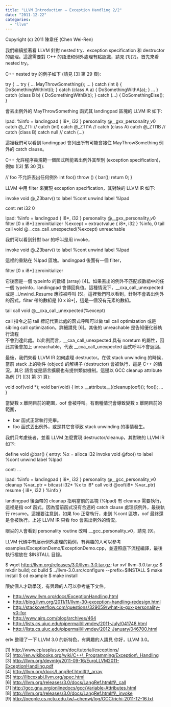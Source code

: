 ```yaml
---
title: "LLVM Introduction – Exception Handling 2/2"
date: "2011-12-22"
categories: 
  - "llvm"
---
```


Copyright (c) 2011 陳韋任 (Chen Wei-Ren)

我們繼續接著看 LLVM 針對 nested try、exception specification 和 destructor 的處理。這邊需要對 C++ 的語法和例外處理有點認識，請見 \[1\]\[2\]。首先來看 nested try。

C++ nested try 的例子如下 (請見 \[3\] 第 29 頁):

try {
    ...
    try {
        ...
        MayThrowSomething();
        ...
    } catch (int i) {
        DoSomethingWithInt(i);
    } catch (class A a) {
        DoSomethingWithA(a);
    }
    ...
} catch (class B b) {
    DoSomethingWithB(b);
} catch (...) {
    DoSomethingElse();
}

會丟出例外的 MayThrowSomething 函式其 landingpad 區塊的 LLVM IR 如下:

lpad:
  %info = landingpad { i8\*, i32 }
    personality @\_\_gxx\_personality\_v0
    catch @\_ZTIi    // catch (int)
    catch @\_ZTI1A   // catch (class A)
    catch @\_ZTI1B   // catch (class B)
    catch null      // catch (...)

這裡我們可以看到 landingpad 會列出所有可能會接住 MayThrowSomething 例外的 catch clause。

C++ 允許程序員規範一個函式所能丟出例外其型別 (exception specification)，例如 (\[3\] 第 30 頁):

// foo 不允許丟出任何例外
int foo() throw () {
    bar();
    return 0;
}

LLVM 中用 filter 來實現 exception specification，其對映的 LLVM IR 如下:

  invoke void @\_Z3barv() to label %cont unwind label %lpad

cont:
  ret i32 0

lpad:
  %info = landingpad { i8\*, i32 }
          personality @\_\_gxx\_personality\_v0
          filter \[0 x i8\*\] zeroinitializer
  %except = extractvalue { i8\*, i32 } %info, 0
  tail call void @\_\_cxa\_call\_unexpected(%except)
  unreachable

我們可以看到針對 bar 的呼叫是用 invoke，

  invoke void @\_Z3barv() to label %cont unwind label %lpad

這裡的重點在 %lpad 區塊。landingpad 後面有一個 filter，

  filter \[0 x i8\*\] zeroinitializer

它後面是一個 typeinfo 的數組 (array) \[4\]。如果丟出的例外不匹配該數組中的任一個 typeinfo，landingpad 會傳回負值。這種情況下，\_\_cxa\_call\_unexpected 或是 \_Unwind\_Resume 應該被呼叫 \[5\]。這裡我們可以看到，針對不會丟出例外的函式，filter 帶的數組是 \[0 x i8\*\]，這是一個沒有元素的數組。

  tail call void @\_\_cxa\_call\_unexpected(%except)

call 指令之前 tail 標記代表此處的函式呼叫可以做 tail call optimization 或是 sibling call optimization。詳細請見 \[6\]。其後的 unreachable 是告知優化器執行流程  
不會到達此處。以此例而言，\_\_cxa\_call\_unexpected 具有 noreturn 的屬性，因此其後會加上 unreachable，代表 \_\_cxa\_call\_unexpected 函式呼叫不會返回。

最後，我們來看 LLVM IR 如何處理 destructor。在做 stack unwinding 的時候，當前 stack 上的物件 (object) 的解構子 (destructor) 會被執行，這是 C++ 的情況。其它 語言或是語言擴展也有提供類似機制。這邊以 GCC cleanup attribute 為例 \[7\] (\[3\] 第 31 頁):

void oof(void \*);
void bar(void) {
    int x \_\_attribute\_\_((cleanup(oof)));
    foo();
    ...
}

當變數 x 離開目前的範圍，oof 會被呼叫。有兩種情況會導致變數 x 離開目前的範圍，

- bar 函式正常執行完畢。
- foo 函式丟出例外，或是其它會導致 stack unwinding 的事情發生。

我們只考慮後者，並看 LLVM 怎麼實現 destructor/cleanup，其對映的 LLVM IR 如下:

define void @bar() {
entry:
  %x = alloca i32
  invoke void @foo() to label %cont unwind label %lpad

cont:
  ...

lpad:
  %info = landingpad { i8\*, i32 }
          personality @\_\_gcc\_personality\_v0
          cleanup
  %var\_ptr = bitcast i32\* %x to i8\*
  call void @oof(i8\* %var\_ptr)
  resume { i8\*, i32 } %info
}

landingpad 後面帶的 cleanup 指明當前的區塊 (%lpad) 有 cleanup 需要執行，這裡是指 oof 函式。因為當前函式沒有合適的 catch clause 處理該例外，最後執行 resume。這裡要注意到，如果 foo 正常執行，走到 %cont 區塊，oof 最終還是會被執行。上述 LLVM IR 只看 foo 會丟出例外的情況。

眼尖的人會看到 personality routine 改叫 \_\_gcc\_personality\_v0，請見 \[9\]。

LLVM 代碼中有展示例外處理的範例，有興趣的人可以參考 examples/ExceptionDemo/ExceptionDemo.cpp，並遵照底下流程編譯，最後執行檔放在 $INSTALL 目錄。

$ wget http://llvm.org/releases/3.0/llvm-3.0.tar.gz; tar xvf llvm-3.0.tar.gz
$ mkdir build; cd build
$ ../llvm-3.0.src/configure \--prefix\=$INSTALL
$ make install
$ cd example
$ make install

限於個人才疏學淺，有興趣的人可以參考底下文件。

- http://www.llvm.org/docs/ExceptionHandling.html
- http://blog.llvm.org/2011/11/llvm-30-exception-handling-redesign.html
- http://stackoverflow.com/questions/329059/what-is-gxx-personality-v0-for
- http://www.airs.com/blog/archives/464
- http://lists.cs.uiuc.edu/pipermail/llvmdev/2011-July/041748.html
- http://lists.cs.uiuc.edu/pipermail/llvmdev/2012-January/046700.html

erlv 整理了一下 LLVM 3.0 的新特色，有興趣的人請見 [](http://www.lingcc.com/2011/12/08/11882/)你好，LLVM 3.0。

\[1\] http://www.cplusplus.com/doc/tutorial/exceptions/  
\[2\] http://en.wikibooks.org/wiki/C++\_Programming/Exception\_Handling  
\[3\] http://llvm.org/devmtg/2011-09-16/EuroLLVM2011-ExceptionHandling.pdf  
\[4\] http://llvm.org/docs/LangRef.html#t\_array  
\[5\] http://libcxxabi.llvm.org/spec.html  
\[6\] http://llvm.org/releases/3.0/docs/LangRef.html#i\_call  
\[7\] http://gcc.gnu.org/onlinedocs/gcc/Variable-Attributes.html  
\[8\] http://llvm.org/releases/3.0/docs/LangRef.html#i\_invoke  
\[9\] http://people.cs.nctu.edu.tw/~chenwj/log/GCC/richi-2011-12-16.txt
